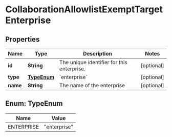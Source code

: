 

# CollaborationAllowlistExemptTargetEnterprise


## Properties

| Name | Type | Description | Notes |
|------------ | ------------- | ------------- | -------------|
|**id** | **String** | The unique identifier for this enterprise. |  [optional] |
|**type** | [**TypeEnum**](#TypeEnum) | &#x60;enterprise&#x60; |  [optional] |
|**name** | **String** | The name of the enterprise |  [optional] |



## Enum: TypeEnum

| Name | Value |
|---- | -----|
| ENTERPRISE | &quot;enterprise&quot; |



